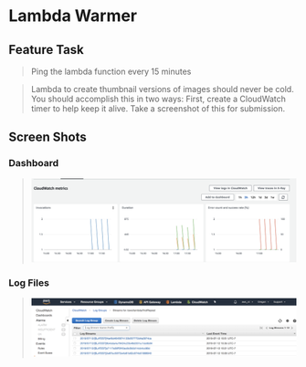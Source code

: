 # Lambda Warmer

## Feature Task
 > Ping the lambda function every 15 minutes
 
 > Lambda to create thumbnail versions of images should never be cold. You should accomplish this in two ways:
  First, create a CloudWatch timer to help keep it alive. Take a screenshot of this for submission.

## Screen Shots
  
### Dashboard 
> ![Dashboard](https://github.com/skadariya/taskmaster-frontend/blob/master/assests/cloudWatchDashBoard.png)

### Log Files

> ![Log files](https://github.com/skadariya/taskmaster-frontend/blob/master/assests/logFiles.png)
